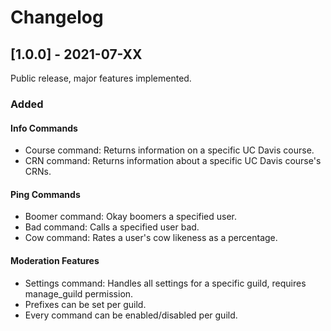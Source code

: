 # Changelog

## [1.0.0] - 2021-07-XX

Public release, major features implemented.

### Added

#### Info Commands

- Course command: Returns information on a specific UC Davis course.
- CRN command: Returns information about a specific UC Davis course's CRNs.

#### Ping Commands

- Boomer command: Okay boomers a specified user.
- Bad command: Calls a specified user bad.
- Cow command: Rates a user's cow likeness as a percentage.

#### Moderation Features

- Settings command: Handles all settings for a specific guild, requires manage_guild permission.
- Prefixes can be set per guild.
- Every command can be enabled/disabled per guild.
